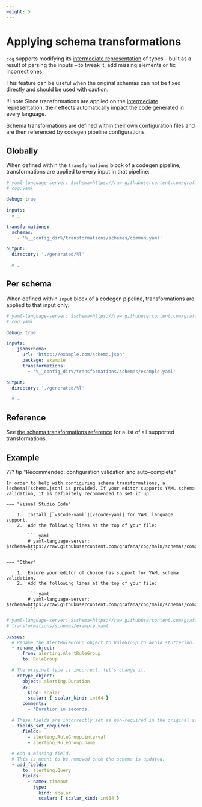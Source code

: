 ```yaml
---
weight: 5
---
```


# Applying schema transformations

`cog` supports modifying its [intermediate representation](../reference/glossary.md#intermediate-representation)
of types – built as a result of parsing the inputs – to tweak it, add missing
elements or fix incorrect ones.

This feature can be useful when the original schemas can not be fixed
directly and should be used with caution.

!!! note
    Since transformations are applied on the [intermediate representation](../reference/glossary.md#intermediate-representation),
    their effects automatically impact the code generated in every language.

Schema transformations are defined within their own configuration files and are
then referenced by codegen pipeline configurations.

## Globally

When defined within the `transformations` block of a codegen pipeline,
transformations are applied to every input in that pipeline:

```yaml hl_lines="9-11"
# yaml-language-server: $schema=https://raw.githubusercontent.com/grafana/cog/main/schemas/pipeline.json
# cog.yaml

debug: true

inputs:
  - …

transformations:
  schemas:
    - '%__config_dir%/transformations/schemas/common.yaml'

output:
  directory: './generated/%l'

  # …
```

## Per schema

When defined within `input` block of a codegen pipeline, transformations are
applied to that input only:

```yaml hl_lines="10-11"
# yaml-language-server: $schema=https://raw.githubusercontent.com/grafana/cog/main/schemas/pipeline.json
# cog.yaml

debug: true

inputs:
  - jsonschema:
      url: 'https://example.com/schema.json'
      package: example
      transformations:
        - '%__config_dir%/transformations/schemas/example.yaml'

output:
  directory: './generated/%l'

  # …
```

## Reference

See [the schema transformations reference](../reference/schema_transformations.md) for a list of all supported transformations.

## Example

??? tip "Recommended: configuration validation and auto-complete"

    In order to help with configuring schema transformations, a
    [schema][schema.json] is provided. If your editor supports YAML schema
    validation, it is definitely recommended to set it up:

    === "Visual Studio Code"

        1.  Install [`vscode-yaml`][vscode-yaml] for YAML language support.
        2.  Add the following lines at the top of your file:

            ``` yaml
            # yaml-language-server: $schema=https://raw.githubusercontent.com/grafana/cog/main/schemas/compiler_passes.json
            ```

    === "Other"

        1.  Ensure your editor of choice has support for YAML schema validation.
        2.  Add the following lines at the top of your file:

            ``` yaml
            # yaml-language-server: $schema=https://raw.githubusercontent.com/grafana/cog/main/schemas/compiler_passes.json
            ```

[schema.json]: https://raw.githubusercontent.com/grafana/cog/main/schemas/compiler_passes.json
[vscode-yaml]: https://marketplace.visualstudio.com/items?itemName=redhat.vscode-yaml

```yaml
# yaml-language-server: $schema=https://raw.githubusercontent.com/grafana/cog/main/schemas/compiler_passes.json
# transformations/schemas/example.yaml

passes:
  # Rename the AlertRuleGroup object to RuleGroup to avoid stuttering.
  - rename_object:
      from: alerting.AlertRuleGroup
      to: RuleGroup

  # The original type is incorrect, let's change it.
  - retype_object:
      object: alerting.Duration
      as:
        kind: scalar
        scalar: { scalar_kind: int64 }
      comments:
        - 'Duration in seconds.'

  # These fields are incorrectly set as non-required in the original schema.
  - fields_set_required:
      fields:
        - alerting.RuleGroup.interval
        - alerting.RuleGroup.name

  # Add a missing field.
  # This is meant to be removed once the schema is updated.
  - add_fields:
      to: alerting.Query
      fields:
        - name: timeout
          type:
            kind: scalar
            scalar: { scalar_kind: int64 }
```
